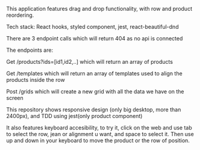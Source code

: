 This application features drag and drop functionality, with row and product reordering.

Tech stack: React hooks, styled component, jest, react-beautiful-dnd

There are 3 endpoint calls which will return 404 as no api is connected

The endpoints are:

Get /products?ids=[id1,id2,..] which will return an array of products

Get /templates which will return an array of templates used to align the products inside the row

Post /grids which will create a new grid with all the data we have on the screen

This repository shows responsive design (only big desktop, more than 2400px), and TDD using jest(only product component)

It also features keyboard accesibility, to try it, click on the web and use tab to select the row, jean or alignment u want, and space to select it. Then use up and down in your keyboard to move the product or the row of position.

